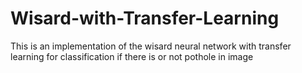 # Wisard-with-Transfer-Learning
This is an implementation of the wisard neural network with transfer learning for classification if there is or not pothole in image
